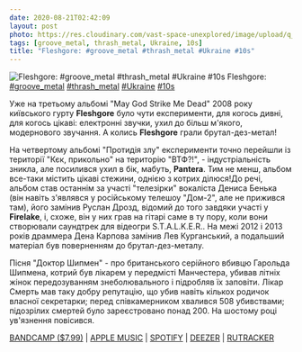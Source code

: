 ```yaml
---
date: 2020-08-21T02:42:09
layout: post
photo: https://res.cloudinary.com/vast-space-unexplored/image/upload/q_auto,dpr_auto,w_auto/photos/photo_1041_21-08-2020_02-42-09.jpg
tags: [groove_metal, thrash_metal, Ukraine, 10s]
title: "Fleshgore: #groove_metal #thrash_metal #Ukraine #10s"
---
```

![Fleshgore: #groove_metal #thrash_metal #Ukraine #10s](https://res.cloudinary.com/vast-space-unexplored/image/upload/q_auto,dpr_auto,w_auto/photos/photo_1041_21-08-2020_02-42-09.jpg)
Fleshgore: [#groove_metal](/tags/#groove_metal) [#thrash_metal](/tags/#thrash_metal) [#Ukraine](/tags/#Ukraine) [#10s](/tags/#10s)

Уже на третьому альбомі &quot;May God Strike Me Dead&quot; 2008 року київського гурту **Fleshgore** було чути експерименти, для когось дивні, для когось цікаві: електронні звучки, ухил до більш м&#39;якого, модернового звучання. А колись **Fleshgore** грали брутал-дез-метал!

На четвертому альбомі &quot;Протидія злу&quot; експерименти точно перейшли із території &quot;Кєк, прикольно&quot; на територію &quot;ВТФ?!&quot;, - індустріальність зникла, але посилився ухил в бік, мабуть, **Pantera**. Тим не менш, альбом все-таки містить цікаві стежини, однією з котрих ділюся!До речі, альбом став останнім за участі &quot;телезірки&quot; вокаліста Дениса Бенька (він навіть з&#39;являвся у російському телешоу &quot;Дом-2&quot;, але не прижився там), його замінив Руслан Дрозд, відомий до того завдяки участі у **Firelake**,  і, схоже, він у них грав на гітарі саме в ту пору, коли вони створювали саундтрек для відеогри S.T.A.L.K.E.R.. На межі 2012 і 2013 років драммера Дена Карпова замінив Лев Курганський, а подальший матеріал був поверненням до брутал-дез-металу.

Пісня &quot;Доктор Шипмен&quot; - про британського серійного вбивцю Гарольда Шипмена, котрий був лікарем у передмісті Манчестера, убивав літніх жінок передозуванням знеболювального і підробляв їх заповіти. Лікар Смерть мав таку добру репутацію, що убив навіть кількох родичок власної секретарки; перед співкамерником хвалився 508 убивствами; підозрілих смертей було зареєстровано понад 200. На шостому році ув&#39;язнення повісився.

[BANDCAMP ($7.99)](https://fleshgore.bandcamp.com/album/defiance-to-evil) \| [APPLE MUSIC](https://music.apple.com/us/album/defiance-to-evil/1498966244) \| [SPOTIFY](https://open.spotify.com/album/3X0K4Y0lWxny4NZOahe5Yz) \| [DEEZER](https://deezer.page.link/veqSMJUr1oNGfgcV7) \| [RUTRACKER](https://rutracker.org/forum/viewtopic.php?t=5181318)